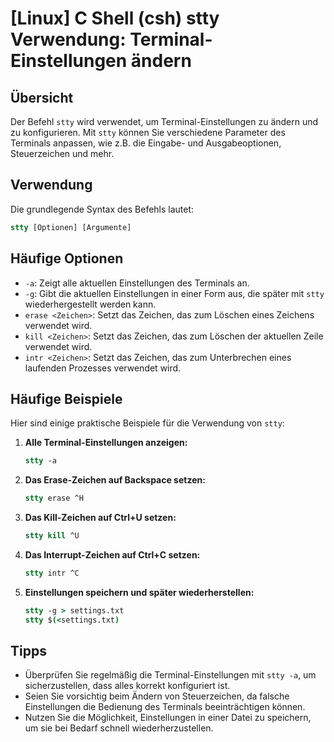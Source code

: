 # [Linux] C Shell (csh) stty Verwendung: Terminal-Einstellungen ändern

## Übersicht
Der Befehl `stty` wird verwendet, um Terminal-Einstellungen zu ändern und zu konfigurieren. Mit `stty` können Sie verschiedene Parameter des Terminals anpassen, wie z.B. die Eingabe- und Ausgabeoptionen, Steuerzeichen und mehr.

## Verwendung
Die grundlegende Syntax des Befehls lautet:

```csh
stty [Optionen] [Argumente]
```

## Häufige Optionen
- `-a`: Zeigt alle aktuellen Einstellungen des Terminals an.
- `-g`: Gibt die aktuellen Einstellungen in einer Form aus, die später mit `stty` wiederhergestellt werden kann.
- `erase <Zeichen>`: Setzt das Zeichen, das zum Löschen eines Zeichens verwendet wird.
- `kill <Zeichen>`: Setzt das Zeichen, das zum Löschen der aktuellen Zeile verwendet wird.
- `intr <Zeichen>`: Setzt das Zeichen, das zum Unterbrechen eines laufenden Prozesses verwendet wird.

## Häufige Beispiele
Hier sind einige praktische Beispiele für die Verwendung von `stty`:

1. **Alle Terminal-Einstellungen anzeigen:**
   ```csh
   stty -a
   ```

2. **Das Erase-Zeichen auf Backspace setzen:**
   ```csh
   stty erase ^H
   ```

3. **Das Kill-Zeichen auf Ctrl+U setzen:**
   ```csh
   stty kill ^U
   ```

4. **Das Interrupt-Zeichen auf Ctrl+C setzen:**
   ```csh
   stty intr ^C
   ```

5. **Einstellungen speichern und später wiederherstellen:**
   ```csh
   stty -g > settings.txt
   stty $(<settings.txt)
   ```

## Tipps
- Überprüfen Sie regelmäßig die Terminal-Einstellungen mit `stty -a`, um sicherzustellen, dass alles korrekt konfiguriert ist.
- Seien Sie vorsichtig beim Ändern von Steuerzeichen, da falsche Einstellungen die Bedienung des Terminals beeinträchtigen können.
- Nutzen Sie die Möglichkeit, Einstellungen in einer Datei zu speichern, um sie bei Bedarf schnell wiederherzustellen.